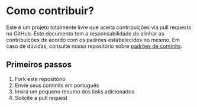 # Como contribuir?

Este é um projeto totalmente livre que aceita contribuições via pull requests no GitHub. Este documento tem a responsabilidade de alinhar as contribuições de acordo com os padrões estabelecidos no mesmo. Em caso de dúvidas, consulte nosso repositório sobre [padrões de commits](https://github.com/iuricode/padroes-de-commits).

## Primeiros passos

1. Fork este repositório
2. Envie seus commits em português
3. Insira um pequeno resumo dos links adicionados
4. Solicite a pull request
